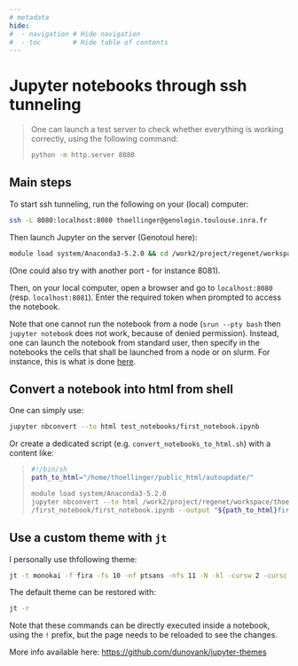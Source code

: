 ```yaml
---
# metadata
hide:
#  - navigation # Hide navigation
#  - toc        # Hide table of contents
---
```


# Jupyter notebooks through ssh tunneling

> One can launch a test server to check whether everything is working correctly, using the following command:
> 
> ```bash
> python -m http.server 8080
> ```

## Main steps

To start ssh tunneling, run the following on your (local) computer:

```bash
ssh -L 8080:localhost:8080 thoellinger@genologin.toulouse.inra.fr
```

Then launch Jupyter on the server (Genotoul here):

```bash
module load system/Anaconda3-5.2.0 && cd /work2/project/regenet/workspace/thoellinger/shared/notebooks && jupyter notebook --no-browser --port 8080
```

(One could also try with another port - for instance 8081).

Then, on your local computer, open a browser and go to `localhost:8080` (resp. `localhost:8081`). Enter the required token when prompted to access the notebook.

Note that one cannot run the notebook from a node (`srun --pty bash` then `jupyter notebook` does not work, because of denied permission). Instead, one can launch the notebook from standard user, then specify in the notebooks the cells that shall be launched from a node or on slurm. For instance, this is what is done [here](../../notes_ABC/generic_notebooks/turnkey_notebook_to_run_ABC_with_example_over_GM12878/#use-abc-makecandidateregionspy-to-define-candidate-regions).

## Convert a notebook into html from shell

One can simply use:

```bash
jupyter nbconvert --to html test_notebooks/first_notebook.ipynb
```

Or create a dedicated script (e.g. `convert_notebooks_to_html.sh`) with a content like:

> ```bash
> #!/bin/sh                                                                          
> path_to_html="/home/thoellinger/public_html/autoupdate/"
> 
> module load system/Anaconda3-5.2.0
> jupyter nbconvert --to html /work2/project/regenet/workspace/thoellinger/notebooks\
> /first_notebook/first_notebook.ipynb --output "${path_to_html}first_notebook"
> ```
>

## Use a custom theme with `jt`

I personally use thfollowing theme:

```bash
jt -t monokai -f fira -fs 10 -nf ptsans -nfs 11 -N -kl -cursw 2 -cursc r -cellw 95% -T
```

The default theme can be restored with:

```bash
jt -r
```

Note that these commands can be directly executed inside a notebook, using the `!` prefix, but the page needs to be reloaded to see the changes.

More info available here: https://github.com/dunovank/jupyter-themes


